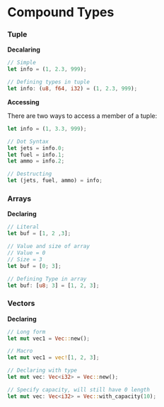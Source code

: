 # Compound Types


### Tuple



**Decalaring**
```rust
// Simple
let info = (1, 2.3, 999);

// Defining types in tuple
let info: (u8, f64, i32) = (1, 2.3, 999);
```

**Accessing**

There are two ways to access a member of a tuple:


```rust
let info = (1, 3.3, 999);

// Dot Syntax
let jets = info.0;
let fuel = info.1;
let ammo = info.2;

// Destructing
let (jets, fuel, ammo) = info;
```


### Arrays

**Declaring**
```rust
// Literal
let buf = [1, 2 ,3];

// Value and size of array
// Value = 0
// Size = 3
let buf = [0; 3];

// Defining Type in array
let buf: [u8; 3] = [1, 2, 3];

```


### Vectors

**Declaring**

```rust
// Long form
let mut vec1 = Vec::new();

// Macro
let mut vec1 = vec![1, 2, 3];

// Declaring with type
let mut vec: Vec<i32> = Vec::new();

// Specify capacity, will still have 0 length
let mut vec: Vec<i32> = Vec::with_capacity(10);


```
